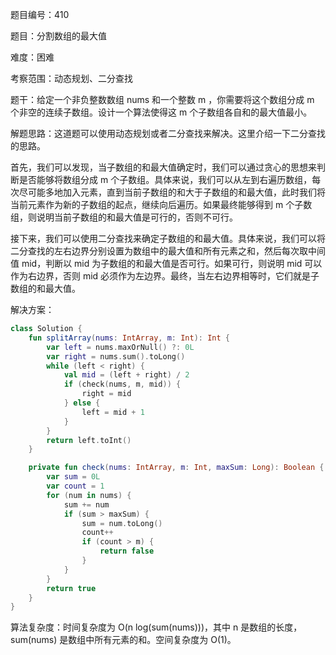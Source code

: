 题目编号：410

题目：分割数组的最大值

难度：困难

考察范围：动态规划、二分查找

题干：给定一个非负整数数组 nums 和一个整数 m ，你需要将这个数组分成 m 个非空的连续子数组。设计一个算法使得这 m 个子数组各自和的最大值最小。

解题思路：这道题可以使用动态规划或者二分查找来解决。这里介绍一下二分查找的思路。

首先，我们可以发现，当子数组的和最大值确定时，我们可以通过贪心的思想来判断是否能够将数组分成 m 个子数组。具体来说，我们可以从左到右遍历数组，每次尽可能多地加入元素，直到当前子数组的和大于子数组的和最大值，此时我们将当前元素作为新的子数组的起点，继续向后遍历。如果最终能够得到 m 个子数组，则说明当前子数组的和最大值是可行的，否则不可行。

接下来，我们可以使用二分查找来确定子数组的和最大值。具体来说，我们可以将二分查找的左右边界分别设置为数组中的最大值和所有元素之和，然后每次取中间值 mid，判断以 mid 为子数组的和最大值是否可行。如果可行，则说明 mid 可以作为右边界，否则 mid 必须作为左边界。最终，当左右边界相等时，它们就是子数组的和最大值。

解决方案：

```kotlin
class Solution {
    fun splitArray(nums: IntArray, m: Int): Int {
        var left = nums.maxOrNull() ?: 0L
        var right = nums.sum().toLong()
        while (left < right) {
            val mid = (left + right) / 2
            if (check(nums, m, mid)) {
                right = mid
            } else {
                left = mid + 1
            }
        }
        return left.toInt()
    }

    private fun check(nums: IntArray, m: Int, maxSum: Long): Boolean {
        var sum = 0L
        var count = 1
        for (num in nums) {
            sum += num
            if (sum > maxSum) {
                sum = num.toLong()
                count++
                if (count > m) {
                    return false
                }
            }
        }
        return true
    }
}
```

算法复杂度：时间复杂度为 O(n log(sum(nums)))，其中 n 是数组的长度，sum(nums) 是数组中所有元素的和。空间复杂度为 O(1)。